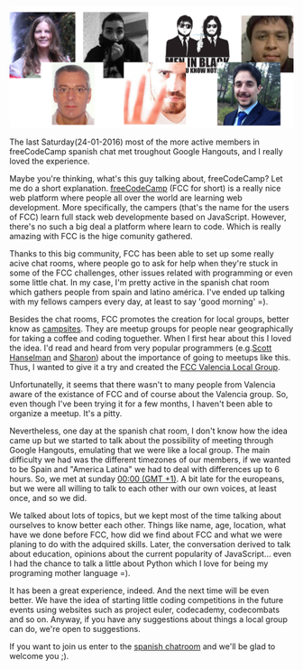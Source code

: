 ![fcc spanish chatroom](../images/fcc-espanol.jpg)

The last Saturday(24-01-2016) most of the more active members in freeCodeCamp spanish chat met troughout Google Hangouts, and I really loved the experience.

Maybe you're thinking, what's this guy talking about, freeCodeCamp? Let me do a short explanation. [freeCodeCamp](http://www.freecodecamp.com/) (FCC for short) is a really nice web platform where people all over the world are learning web development. More specifically, the campers (that's the name for the users of FCC) learn full stack web developmente based on JavaScript. However, there's no such a big deal a platform where learn to code. Which is really amazing with FCC is the hige comunity gathered.

Thanks to this big community, FCC has been able to set up some really acive chat rooms, where people go to ask for help when they're stuck in some of the FCC challenges, other issues related with programming or even some little chat. In my case, I'm pretty active in the spanish chat room which gathers people from spain and latino américa. I've ended up talking with my fellows campers every day, at least to say 'good morning' =).

Besides the chat rooms, FCC promotes the creation for local groups, better know as [campsites](https://github.com/FreeCodeCamp/FreeCodeCamp/wiki/Campsites). They are meetup groups for people near geographically for taking a coffee and coding toguether. When I first hear about this I loved the idea. I'd read and heard from very popular programmers (e.g.[Scott Hanselman](https://twitter.com/shanselman?lang=es) and [Sharon](https://twitter.com/saronyitbarek?lang=es)) about the importance of going to meetups like this. Thus, I wanted to give it a try and created the [FCC Valencia Local Group](https://www.facebook.com/groups/free.code.camp.vlc/?ref=bookmarks).

Unfortunatelly, it seems that there wasn't to many people from Valencia aware of the existance of FCC and of course about the Valencia group. So, even though I've been trying it for a few months, I haven't been able to organize a meetup. It's a pitty.

Nevertheless, one day at the spanish chat room, I don't know how the idea came up but we started to talk about the possibility of meeting through Google Hangouts, emulating that we were like a local group. The main difficulty we had was the different timezones of our members, if we wanted to be Spain and "America Latina" we had to deal with differences up to 6 hours. So, we met at sunday [00:00 (GMT +1)](http://wwp.greenwichmeantime.com/time-zone/gmt-plus-1/). A bit late for the europeans, but we were all willing to talk to each other with our own voices, at least once, and so we did.

We talked about lots of topics, but we kept most of the time talking about ourselves to know better each other. Things like name, age, location, what have we done before FCC, how did we find about FCC and what we were planing to do with the adquired skills. Later, the conversation derived to talk about education, opinions about the current popularity of JavaScript... even I had the chance to talk a little about Python which I love for being my programing mother language =).

It has been a great experience, indeed. And the next time will be even better. We have the idea of starting little coding competitions in the future events using websites such as project euler, codecademy, codecombats and so on. Anyway, if you have any suggestions about things a local group can do, we're open to suggestions.

If you want to join us enter to the [spanish chatroom](https://gitter.im/FreeCodeCamp/Espanol) and we'll be glad to welcome you ;).
